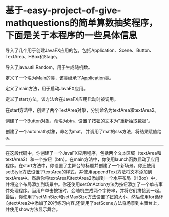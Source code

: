 # 基于-easy-project-of-give-mathquestions的简单算数抽奖程序，下面是关于本程序的一些具体信息
导入了几个用于创建JavaFX应用的包，包括Application、Scene、Button、TextArea、HBox和Stage。

导入了java.util.Random，用于生成随机数。

定义了一个名为Main的类，该类继承了Application类。

定义了main方法，用于启动JavaFX应用。

定义了start方法，该方法会在JavaFX应用启动时被调用。

在start方法中，创建了两个TextArea对象，分别命名为textArea和textArea2。

创建了一个Button对象，命名为btn。设置了按钮的文本为"重新抽取数据"。

创建了一个automath对象，命名为mat，并调用了mat的sss方法，将结果赋值给a。

-----------------------------------------------------------------------------------------------
  在这段代码中，你创建了一个JavaFX应用程序，包括两个文本区域（textArea和textArea2）和一个按钮（btn）。在main方法中，你使用launch函数启动了应用程序。在start方法中，你设置了主舞台的标题并创建了一个新场景。你还使用setStyle方法设置了textArea的样式，并使用appendText方法将文本添加到textArea中。然后你将textArea和textArea2添加到一个水平布局（HBox）中，并将这个布局添加到场景中。你还使用setOnAction方法为按钮添加了一个单击事件处理程序。当用户单击按钮时，会随机生成两个字符串，并将它们拼接到一起。最后，你使用了setMinSize和setMaxSize方法设置了钮的大小，然后使用for循环向textArea2中添加了20行练习内容,还使用了setScene方法将场景到主舞台上，并使用show方法显示舞台。
